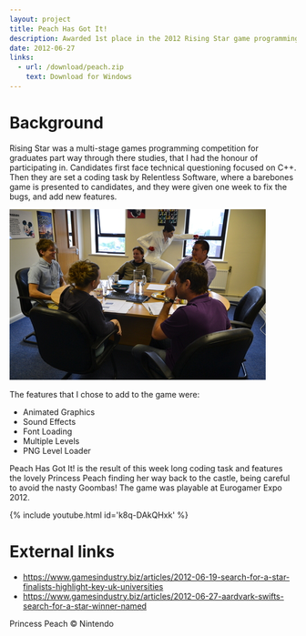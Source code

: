```yaml
---
layout: project
title: Peach Has Got It!
description: Awarded 1st place in the 2012 Rising Star game programming competition
date: 2012-06-27
links:
  - url: /download/peach.zip
    text: Download for Windows
---
```


# Background

Rising Star was a multi-stage games programming competition for graduates part way through there studies, that I had the honour of participating in. Candidates first face technical questioning focused on C++. Then they are set a coding task by Relentless Software, where a barebones game is presented to candidates, and they were given one week to fix the bugs, and add new features.

![Adam Yaxley Rising Start 2012](/assets/adam_yaxley_rising_star_2012.jpg)

The features that I chose to add to the game were:

 - Animated Graphics
 - Sound Effects
 - Font Loading
 - Multiple Levels
 - PNG Level Loader
 
Peach Has Got It! is the result of this week long coding task and features the lovely Princess Peach finding her way back to the castle, being careful to avoid the nasty Goombas! The game was playable at Eurogamer Expo 2012.

{% include youtube.html id='k8q-DAkQHxk' %}

# External links

 - <https://www.gamesindustry.biz/articles/2012-06-19-search-for-a-star-finalists-highlight-key-uk-universities>
 - <https://www.gamesindustry.biz/articles/2012-06-27-aardvark-swifts-search-for-a-star-winner-named>

Princess Peach © Nintendo
